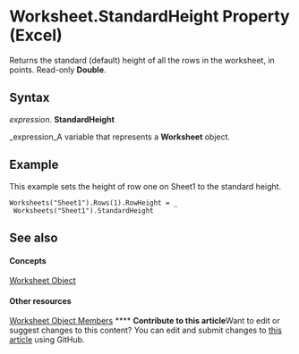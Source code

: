 
# Worksheet.StandardHeight Property (Excel)

Returns the standard (default) height of all the rows in the worksheet, in points. Read-only  **Double**.


## Syntax

 _expression_. **StandardHeight**

 _expression_A variable that represents a  **Worksheet** object.


## Example

This example sets the height of row one on Sheet1 to the standard height.


```
Worksheets("Sheet1").Rows(1).RowHeight = _ 
 Worksheets("Sheet1").StandardHeight
```


## See also


#### Concepts


 [Worksheet Object](182b705e-854a-81cc-a4b0-59b942de55ae.md)
#### Other resources


 [Worksheet Object Members](f8c1afea-1a1c-f5e4-37e3-52c434c8c157.md)
****   **Contribute to this article**Want to edit or suggest changes to this content? You can edit and submit changes to  [this article](https://github.com/jhershey00/VBA_Excel_Test/OpenXMLCon/articles/43dd7321-5df7-2cda-9e51-75f81ab203f2.md) using GitHub.

